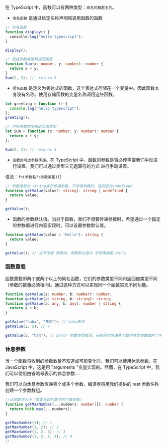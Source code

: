 在 TypeScript 中，函数可以有两种类型：`命名的和匿名的`。

- `命名函数` 是通过给定名称声明和调用函数的函数

```ts
// 命名函数
function display() {
  consolle.log("hello typescript");
}

display();

// 包括参数类型和返回类型
function Sum(x: number, y: number): number {
  return x + y;
}
Sum(2, 3); //  return 5
```

- `匿名函数` 是定义为表达式的函数，这个表达式存储在一个变量中。因此函数本身没有名称。使用存储函数的变量名称调用这些函数。

```ts
let greeting = function () {
  console.log("hello typescript");
};
greeting();

// 包括参数类型和返回值类型
let Sum = function (x: number, y: number): number {
  return x + y;
};

Sum(2, 3); // returns 5
```

- `函数的可选参数传递`。在 TypeScript 中，函数的参数是否必传需要我们手动进行设置。我们可以通过类型三元运算符的方式 进行手动设置。

语法：`fn(参数名?:参数类型){}`

```ts
// 参数类型为 string或不传递参数，不传递参数时，返回值为undefiend
function getValue(value?: string): string | undefined {
  return value;
}

getValue();
```

- 函数的参数默认值。当对于函数，我们不想要传递参数时，希望通过一个固定的参数值进行内容实现时，可以设置参数默认值。

```ts
function getValue(value = "Hello"): string {
  return value;
}

getValue(); // 当不传递 参数时，参数默认值为 字符串类型 Hello
```

### 函数重载

函数重载即两个或两个以上的同名函数，它们的参数类型不同和返回值类型不同（参数的数量必须相同)。通过这种方式可以实现同一个函数实现不同功能。

```ts
function getValue(a: number, b: number): number;
function getValue(a: string, b: string): string;
function getValue(a: any, b: any): number | string {
  return a + b;
}

getValue("haha", "贵司"); // haha贵司
getValue(2, 5); // 7

getValue(2, "hah"); // Error 参数类型错误，只能同时传递两个数字类型参数或两个字符类型参数
```

### 休息参数

当一个函数将收到的参数数量不知道或可能变化时，我们可以使用休息参数。在 JavaScript 中，这是用 "arguments "变量实现的。然而，在 TypeScript 中，我们可以使用由省略号表示的休息参数....

我们可以向休息参数传递零个或多个参数。编译器将用我们提供的 rest 参数名称创建一个参数数组。

```ts
//比较数字大小（需要比较的数字的个数未知）
function getMaxNumber(...numbers: number[]): number {
  return Math.max(...numbers);
}

getMaxNumber(1); // 1
getMaxNumber(1, 2); // 2
getMaxNumber(1, 2, 3); // 3
getMaxNumber(1, 2, 3, 4); // 4
// ...
```
